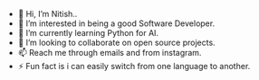 - 👋 Hi, I’m Nitish..
- 👀 I’m interested in being a good Software Developer.
- 🌱 I’m currently learning Python for AI.
- 💞️ I’m looking to collaborate on open source projects.
- 📫 Reach me through emails and from instagram.
- ⚡ Fun fact is i can easily switch from one language to another.
